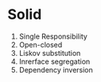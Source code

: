 # Solid

1. Single Responsibility
2. Open-closed
3. Liskov substitution
4. Inrerface segregation
5. Dependency inversion